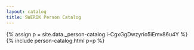 ```yaml
---
layout: catalog
title: SWERIK Person Catalog
---
```

{% assign p = site.data._person-catalog.i-CgxGgDwzyrio5iEmv86u4Y %}
{% include person-catalog.html p=p %}

